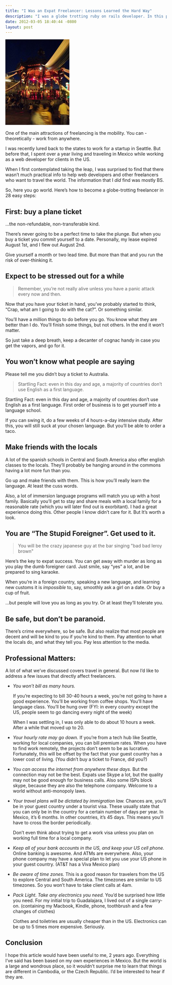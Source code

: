 ```yaml
--- 
title: "I Was an Expat Freelancer: Lessons Learned the Hard Way"
description: "I was a globe trotting ruby on rails developer. In this post I discuss some of the lessons I learned with the hope of benefiting future generations."
date: 2012-03-05 18:40:44 -0800
layout: post
---
```



![Cool Photo](/images/mexico_bicentennial.jpg)

One of the main attractions of freelancing is the mobility. You can - theoretically - work from anywhere.

I was recently lured back to the states to work for a startup in Seattle. But before that, I spent over a year living and traveling in Mexico while working as a web developer for clients in the US.

When I first contemplated taking the leap, I was surprised to find that there wasn’t much practical info to help web developers and other freelancers who want to travel the world. The information that I *did* find was mostly BS.

So, here you go world. Here’s how to become a globe-trotting freelancer in 28 easy steps:

<!--more-->


First: buy a plane ticket
--------------------------

...the non-refundable, non-transferable kind. 

There’s never going to be a perfect time to take the plunge. But when you buy a ticket you commit yourself to a date. Personally, my lease expired August 1st, and I flew out August 2nd. 

Give yourself a month or two lead time. But more than that and you run the risk of over-thinking it. 

Expect to be stressed out for a while
-------------------------------------

> Remember, you’re not really alive unless you have a panic attack every now and then. 

Now that you have your ticket in hand, you’ve probably started to think, “Crap, what am I going to do with the cat?”. Or something similar.

You’ll have a million things to do before you go. You know what they are better than I do. You’ll finish some things, but not others. In the end it won’t matter. 

So just take a deep breath, keep a decanter of cognac handy in case you get the vapors, and go for it. 


You won’t know what people are saying
-------------------------------------

Please tell me you didn’t buy a ticket to Australia. 

> Startling Fact: even in this day and age, a majority of countries don’t use English as a first language.

Startling Fact: even in this day and age, a majority of countries don’t use English as a first language. First order of business is to get yourself into a language school. 

If you can swing it, do a few weeks of 4 hours-a-day intensive study. After this, you will still suck at your chosen language. But you’ll be able to order a taco. 


Make friends with the locals
----------------------------

A lot of the spanish schools in Central and South America also offer english classes to the locals. They’ll probably be hanging around in the commons having a lot more fun than you.

Go up and make friends with them. This is how you’ll really learn the language. At least the cuss words.  

Also, a lot of immersion language programs will match you up with a host family. Basically you’ll get to stay and share meals with a local family for a reasonable rate (which you will later find out is exorbitant). I had a great experience doing this. Other people I know didn’t care for it. But It’s worth a look.


You are “The Stupid Foreigner”. Get used to it. 
-----------------------------------------------

> You will be the crazy japanese guy at the bar singing "bad bad leroy brown"

Here’s the key to expat success. You can get away with murder as long as you play the dumb foreigner card. Just smile, say “yes” a lot, and be prepared to sing karaoke. 

When you’re in a foreign country, speaking a new language, and learning new customs it is *impossible* to, say, smoothly ask a girl on a date. Or buy a cup of fruit.

...but people will love you as long as you try. Or at least they’ll tolerate you. 


Be safe, but don’t be paranoid.
------------------------------

There’s crime everywhere, so be safe. But also realize that most people are decent and will be kind to you if you’re kind to them. Pay attention to what the locals do, and what they tell you. Pay less attention to the media.


Professional Matters:
---------------------

A lot of what we’ve discussed covers travel in general. But now I’d like to address a few issues that directly affect freelancers.

* _You won’t bill as many hours._

  If you’re expecting to bill 30-40 hours a week, you’re not going to have a good experience. You’ll be working from coffee shops. You’ll have language class. You’ll be hung over (FYI: in every country except the US, people seem to go dancing every night of the week)

  When I was settling in, I was only able to do about 10 hours a week. After a while that moved up to 20.

* _Your hourly rate may go down._
  If you’re from a tech hub like Seattle, working for local companies, you can bill premium rates. When you have to find work remotely, the projects don’t seem to be as lucrative. Fortunately, this will be offset by the fact that your guest country has a lower cost of living. (You didn’t buy a ticket to France, did you?)
 
* _You can access the internet from anywhere these days._ 
  But the connection may not be the best. Expats use Skype a lot, but the quality may not be good enough for business calls. Also some ISPs block skype, because they are also the telephone company. Welcome to a world without anti-monopoly laws.

* _Your travel plans will be dictated by immigration law._
  Chances are, you’ll be in your guest country under a tourist visa. These usually state that you can only be in the country for a certain number of days per year. In Mexico, it’s 6 months. In other countries, it’s 45 days. This means you’ll have to cross the border periodically.

  Don’t even think about trying to get a work visa unless you plan on working full time for a local company. 

* _Keep all of your bank accounts in the US, and keep your US cell phone._
  Online banking is awesome. And ATMs are everywhere. Also, your phone company may have a special plan to let you use your US phone in your guest country. (AT&T has a Viva Mexico plan)

* _Be aware of time zones._
  This is a good reason for travelers from the US to explore Central and South America. The timezones are similar to US timezones. So you won’t have to take client calls at 4am.

* _Pack Light. Take any electronics you need._
  You’d be surprised how little you need. For my initial trip to Guadalajara, I lived out of a single carry-on. (containing my Macbook, Kindle, phone, toothbrush and a few changes of clothes)  

  Clothes and toiletries are usually cheaper than in the US. Electronics can be up to 5 times more expensive. Seriously. 

Conclusion
----------

I hope this article would have been useful to me, 2 years ago. Everything I’ve said has been based on my own experiences in Mexico. But the world is a large and wondrous place, so it wouldn’t surprise me to learn that things are different in Cambodia, or the Czech Republic. I’d be interested to hear if they are. 
